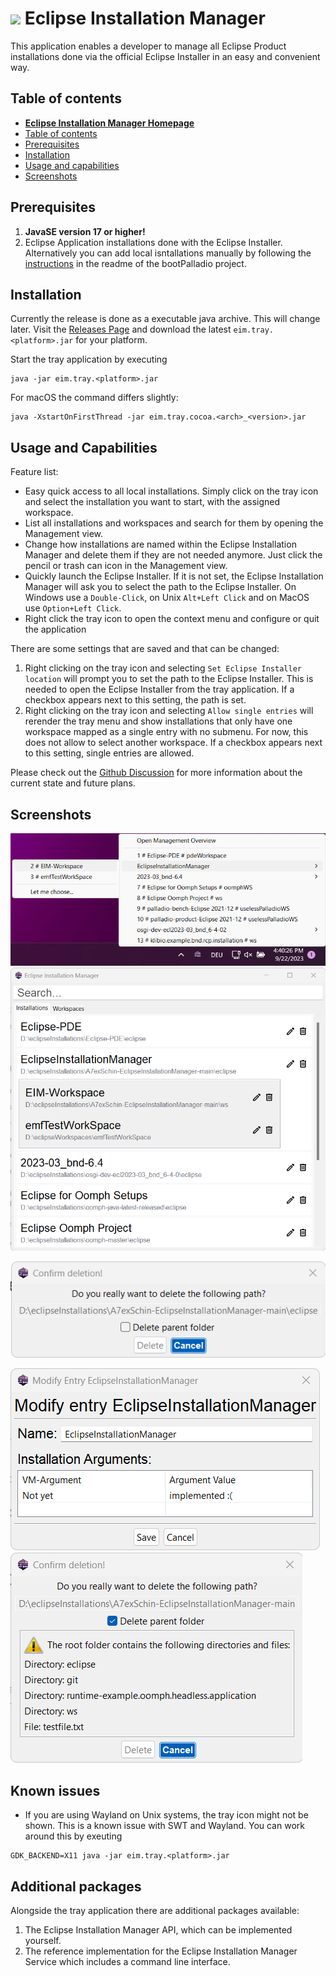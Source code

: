 
# <img src="./assets/EIM-Color_512x.png" width="10%"> Eclipse Installation Manager
This application enables a developer to manage all Eclipse Product installations done via the official Eclipse Installer in an easy and convenient way.

## Table of contents
- **[Eclipse Installation Manager Homepage](https://eim.a7exschin.dev)**
- [Table of contents](#table-of-contents)
- [Prerequisites](#prerequisites)
- [Installation](#installation)
- [Usage and capabilities](#usage-and-capabilities)
- [Screenshots](#screenshots)

## Prerequisites

1. **JavaSE version 17 or higher!**
2. Eclipse Application installations done with the Eclipse Installer. Alternatively you can add local isntallations manually by following the [instructions](https://github.com/A7exSchin/bootPalladio) in the readme of the bootPalladio project.

## Installation

Currently the release is done as a executable java archive. This will change later.
Visit the [Releases Page](https://github.com/A7exSchin/EclipseInstallationManager/releases) and download the latest `eim.tray.<platform>.jar` for your platform.

Start the tray application by executing
```shell
java -jar eim.tray.<platform>.jar
```

For macOS the command differs slightly:

```shell
java -XstartOnFirstThread -jar eim.tray.cocoa.<arch>_<version>.jar
```

## Usage and Capabilities

Feature list:
- Easy quick access to all local installations. Simply click on the tray icon and select the installation you want to start, with the assigned workspace.
- List all installations and workspaces and search for them by opening the Management view.
- Change how installations are named within the Eclipse Installation Manager and delete them if they are not needed anymore. Just click the pencil or trash can icon in the Management view.
- Quickly launch the Eclipse Installer. If it is not set, the Eclipse Installation Manager will ask you to select the path to the Eclipse Installer. On Windows use a `Double-Click`, on Unix `Alt+Left Click` and on MacOS use `Option+Left Click`.
- Right click the tray icon to open the context menu and configure or quit the application

There are some settings that are saved and that can be changed:

1. Right clicking on the tray icon and selecting `Set Eclipse Installer location` will prompt you to set the path to the Eclipse Installer. This is needed to open the Eclipse Installer from the tray application. If a checkbox appears next to this setting, the path is set.
2. Right clicking on the tray icon and selecting `Allow single entries` will rerender the tray menu and show installations that only have one workspace mapped as a single entry with no submenu. For now, this does not allow to select another workspace. If a checkbox appears next to this setting, single entries are allowed.

Please check out the [Github Discussion](https://github.com/A7exSchin/EclipseInstallationManager/discussions/29) for more information about the current state and future plans.

## Screenshots

![Tray Application](doc/assets/images/simpleScreenshot.png)
![Overview](doc/assets/images/managementView.png)

![Confirm Delete](doc/assets/images/confirmDelete.png)

![Modify Entry](doc/assets/images/modifyEntry.png)![Confirm Delete Parent Folder](doc/assets/images/confirmDeleteParent.png)

## Known issues

- If you are using Wayland on Unix systems, the tray icon might not be shown. This is a known issue with SWT and Wayland. You can work around this by exeuting
```shell
GDK_BACKEND=X11 java -jar eim.tray.<platform>.jar
```

## Additional packages
Alongside the tray application there are additional packages available:
1. The Eclipse Installation Manager API, which can be implemented yourself.
2. The reference implementation for the Eclipse Installation Manager Service which includes a command line interface. 

